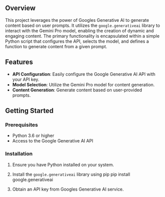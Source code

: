 ## Overview

This project leverages the power of Googles Generative AI to generate content based on user prompts. It utilizes the `google.generativeai` library to interact with the Gemini Pro model, enabling the creation of dynamic and engaging content. The primary functionality is encapsulated within a simple Python script that configures the API, selects the model, and defines a function to generate content from a given prompt.

## Features

- **API Configuration**: Easily configure the Google Generative AI API with your API key.
- **Model Selection**: Utilize the Gemini Pro model for content generation.
- **Content Generation**: Generate content based on user-provided prompts.

## Getting Started

### Prerequisites

- Python 3.6 or higher
- Access to the Google Generative AI API

### Installation

1. Ensure you have Python installed on your system.
2. Install the `google.generativeai` library using pip
  pip install google.generativeai

3. Obtain an API key from Googles Generative AI service.


